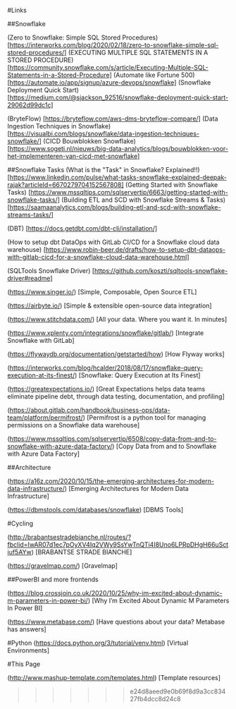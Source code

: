 #Links

##Snowflake

(Zero to Snowflake: Simple SQL Stored Procedures) [https://interworks.com/blog/2020/02/18/zero-to-snowflake-simple-sql-stored-procedures/]
(EXECUTING MULTIPLE SQL STATEMENTS IN A STORED PROCEDURE) [https://community.snowflake.com/s/article/Executing-Multiple-SQL-Statements-in-a-Stored-Procedure]
(Automate like Fortune 500) [https://automate.io/app/signup/azure-devops/snowflake]
(Snowflake Deployment Quick Start) [https://medium.com/@sjackson_92516/snowflake-deployment-quick-start-29062d99dc1c]

(BryteFlow) [https://bryteflow.com/aws-dms-bryteflow-compare/]
(Data Ingestion Techniques in Snowflake) [https://visualbi.com/blogs/snowflake/data-ingestion-techniques-snowflake/]
(CICD Bouwblokken Snowflake) [https://www.sogeti.nl/nieuws/big-data-analytics/blogs/bouwblokken-voor-het-implementeren-van-cicd-met-snowflake]

##Snowflake Tasks
(What is the "Task"​ in Snowflake? Explained!!) [https://www.linkedin.com/pulse/what-tasks-snowflake-explained-deepak-rajak?articleId=6670279704152567808]
(Getting Started with Snowflake Tasks) [https://www.mssqltips.com/sqlservertip/6663/getting-started-with-snowflake-tasks/]
(Building ETL and SCD with Snowflake Streams & Tasks) [https://saamaanalytics.com/blogs/building-etl-and-scd-with-snowflake-streams-tasks/]

(DBT) [https://docs.getdbt.com/dbt-cli/installation/]

(How to setup dbt DataOps with GitLab CI/CD for a Snowflake cloud data warehouse) [https://www.robin-beer.de/drafts/how-to-setup-dbt-dataops-with-gitlab-cicd-for-a-snowflake-cloud-data-warehouse.html]

(SQLTools Snowflake Driver) [https://github.com/koszti/sqltools-snowflake-driver#readme]

(https://www.singer.io/) [Simple, Composable, Open Source ETL]

(https://airbyte.io/) [Simple & extensible open-source data integration]

(https://www.stitchdata.com/) [All your data. Where you want it. In minutes]

(https://www.xplenty.com/integrations/snowflake/gitlab/) [Integrate Snowflake with GitLab]

(https://flywaydb.org/documentation/getstarted/how) [How Flyway works]

(https://interworks.com/blog/hcalder/2018/08/17/snowflake-query-execution-at-its-finest/) [Snowflake: Query Execution at Its Finest]

(https://greatexpectations.io/) [Great Expectations helps data teams eliminate pipeline debt, through data testing, documentation, and profiling]

(https://about.gitlab.com/handbook/business-ops/data-team/platform/permifrost/) [Permifrost is a python tool for managing permissions on a Snowflake data warehouse]

(https://www.mssqltips.com/sqlservertip/6508/copy-data-from-and-to-snowflake-with-azure-data-factory/) [Copy Data from and to Snowflake with Azure Data Factory]

##Architecture

(https://a16z.com/2020/10/15/the-emerging-architectures-for-modern-data-infrastructure/) [Emerging Architectures for Modern Data Infrastructure]

(https://dbmstools.com/databases/snowflake) [DBMS Tools]

#Cycling

(http://brabantsestradebianche.nl/routes/?fbclid=IwAR07d1ec7pOyXV4Iq2VWy9SsYwTnQTi4I8Uno6LPRpDHgH66uSctiuf5AYw) [BRABANTSE STRADE BIANCHE]

(https://gravelmap.com/) [Gravelmap]

##PowerBI and more frontends

(https://blog.crossjoin.co.uk/2020/10/25/why-im-excited-about-dynamic-m-parameters-in-power-bi/) [Why I’m Excited About Dynamic M Parameters In Power BI]

(https://www.metabase.com/) [Have questions about your data? Metabase has answers]


#Python
(https://docs.python.org/3/tutorial/venv.html) [Virtual Environments]

#This Page

(http://www.mashup-template.com/templates.html) [Template resources]
>>>>>>> e24d8aeed9e0b69f8d9a3cc83427fb4dcc8d24c8
